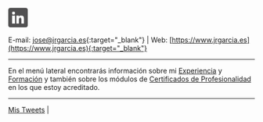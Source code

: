 <!--html><a href="https://www.gitanos.org/20anosacceder/" target="_blank"><center><img src="acceder20.png"><center></html--> 
<a tittle="LinkedIn" href="https://www.linkedin.com/in/joseramongg" target="_blank"><img src="linkedin.png"></a>  

E-mail: [jose@jrgarcia.es](mailto:jose@jrgarcia.es){:target="_blank"} | Web: [https://www.jrgarcia.es](https://www.jrgarcia.es){:target="_blank"}  

<hr size="5px" color="#268BD4" />

En el menú lateral encontrarás información sobre mi [Experiencia](experiencia.md) y [Formación](formacion.md) y también sobre los módulos de [Certificados de Profesionalidad](docencia.md) en los que estoy acreditado.  

<hr size="5px" color="#268BD4" />

<a class="twitter-timeline" href="https://twitter.com/joseramongg?ref_src=twsrc%5Etfw">Mis Tweets</a> <script async src="https://platform.twitter.com/widgets.js" charset="utf-8"></script> |